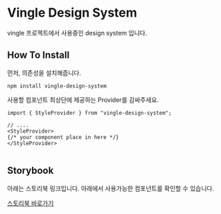 # Vingle Design System

vingle 프로젝트에서 사용중인 design system 입니다.

## How To Install

먼저, 의존성을 설치해줍니다.
```
npm install vingle-design-system
```

사용할 컴포넌트 최상단에 제공하는 Provider를 감싸주세요.

```tsx
import { StyleProvider } from "vingle-design-system";

// ....
<StyleProvider>
{/* your component place in here */}
</StyleProvider>


```

## Storybook

아래는 스토리북 링크입니다. 아래에서 사용가능한 컴포넌트를 확인할 수 있습니다.

[스토리북 바로가기](https://66f11a7fa3816ad8d7f09866-fszttddgwu.chromatic.com/
)

